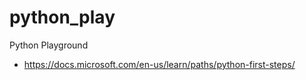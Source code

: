 # python_play
 Python Playground

- https://docs.microsoft.com/en-us/learn/paths/python-first-steps/
